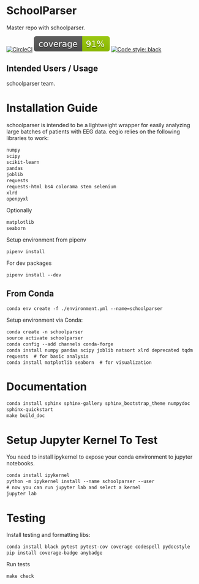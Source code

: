 # SchoolParser
Master repo with schoolparser.

[![CircleCI](https://circleci.com/gh/aamplifyus/schoolparser.svg?style=svg&circle-token=be3280d393039eac5067ac529b59241a235a2d4d)](https://circleci.com/gh/aamplifyus/schoolparser)
[![Coverage Status](./coverage.svg)](./coverage.svg)
[![Code style: black](https://img.shields.io/badge/code%20style-black-000000.svg)](https://github.com/ambv/black)

## Intended Users / Usage

schoolparser team.

     
# Installation Guide
schoolparser is intended to be a lightweight wrapper for easily analyzing large batches of patients with EEG data. eegio relies on the following libraries to work:

    numpy
    scipy
    scikit-learn
    pandas
    joblib
    requests
    requests-html bs4 colorama stem selenium
    xlrd
    openpyxl

Optionally

    matplotlib
    seaborn
    
Setup environment from pipenv

    pipenv install

For dev packages

    pipenv install --dev

## From Conda

    conda env create -f ./environment.yml --name=schoolparser
    
Setup environment via Conda:

    conda create -n schoolparser
    source activate schoolparser
    conda config --add channels conda-forge
    conda install numpy pandas scipy joblib natsort xlrd deprecated tqdm requests  # for basic analysis
    conda install matplotlib seaborn  # for visualization

# Documentation

    conda install sphinx sphinx-gallery sphinx_bootstrap_theme numpydoc 
    sphinx-quickstart
    make build_doc
    
# Setup Jupyter Kernel To Test
You need to install ipykernel to expose your conda environment to jupyter notebooks.
   
    conda install ipykernel
    python -m ipykernel install --name schoolparser --user
    # now you can run jupyter lab and select a kernel
    jupyter lab 

# Testing
Install testing and formatting libs:

    conda install black pytest pytest-cov coverage codespell pydocstyle
    pip install coverage-badge anybadge
    
Run tests

    make check